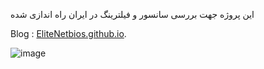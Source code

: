 
این پروژه جهت بررسی سانسور و فیلترینگ در ایران راه اندازی شده

Blog :  [EliteNetbios.github.io](https://Elite-Netbios.github.io/Anti_Filternet/).

![image](https://user-images.githubusercontent.com/44586882/234557334-4b7fe7fe-8afd-45a2-9769-b4b988790e5d.png)

